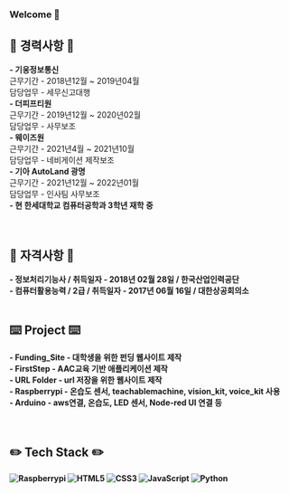 ### Welcome 👋

<!--
**yejin0509/yejin0509** is a ✨ _special_ ✨ repository because its `README.md` (this file) appears on your GitHub profile.

Here are some ideas to get you started:

- 🔭 I’m currently working on ...
- 🌱 I’m currently learning ...
- 👯 I’m looking to collaborate on ...
- 🤔 I’m looking for help with ...
- 💬 Ask me about ...
- 📫 How to reach me: ...
- 😄 Pronouns: ...
- ⚡ Fun fact: ...
-->

<h2>📝 경력사항 📝</h2>
<b>- 기웅정보통신</b><br>
    근무기간 - 2018년12월 ~ 2019년04월<br>
    담당업무 - 세무신고대행<br>
<b>- 더피프티원</b><br>
    근무기간 - 2019년12월 ~ 2020년02월<br>
    담당업무 - 사무보조<br>
<b>- 웨이즈원</b><br>
    근무기간 - 2021년4월 ~ 2021년10월<br>
    담당업무 - 네비게이션 제작보조<br>
<b>- 기아 AutoLand 광명</b><br>
    근무기간 - 2021년12월 ~ 2022년01월<br>
    담당업무 - 인사팀 사무보조<br>
<b>- 현 한세대학교 컴퓨터공학과 3학년 재학 중<br>
<br><br>
<h2>🔩 자격사항 🔩</h2>
- 정보처리기능사 / 취득일자 - 2018년 02월 28일 / 한국산업인력공단<br>
- 컴퓨터활용능력 / 2급 / 취득일자 - 2017년 06월 16일 / 대한상공회의소
<br><br>
<h2>⌨️ Project ⌨️</h2>
- Funding_Site - 대학생을 위한 펀딩 웹사이트 제작<br>
- FirstStep - AAC교육 기반 애플리케이션 제작<br>
- URL Folder - url 저장을 위한 웹사이트 제작<br>
- Raspberrypi - 온습도 센서, teachablemachine, vision_kit, voice_kit 사용<br>
- Arduino - aws연결, 온습도, LED 센서, Node-red UI 연결 등<br>
 <br><br>
    
<h2>✏️ Tech Stack ✏️</h2>
  
![Raspberrypi](https://img.shields.io/badge/-Raspberrypi-ED207F?style=for-the-badge&logo=raspberrypi&logoColor=ffffff)
![HTML5](https://img.shields.io/badge/-HTML5-F05032?style=for-the-badge&logo=html5&logoColor=ffffff)
![CSS3](https://img.shields.io/badge/-CSS3-007ACC?style=for-the-badge&logo=css3)
![JavaScript](https://img.shields.io/badge/-JavaScript-%23F7DF1C?style=for-the-badge&logo=javascript&logoColor=000000&labelColor=%23F7DF1C&color=%23FFCE5A)
![Python](https://img.shields.io/badge/-Python-46a2f1?style=for-the-badge&logo=python&logoColor=ffffff)
<br><br>
